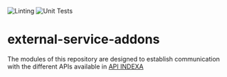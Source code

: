 ![Linting](https://github.com/indexa-git/external-service-addons/workflows/Linting/badge.svg)
![Unit Tests](https://github.com/indexa-git/external-service-addons/workflows/Unit%20Tests/badge.svg)

# external-service-addons

The modules of this repository are designed to establish communication with the different APIs available in [API INDEXA](http://api.indexa.do/)

